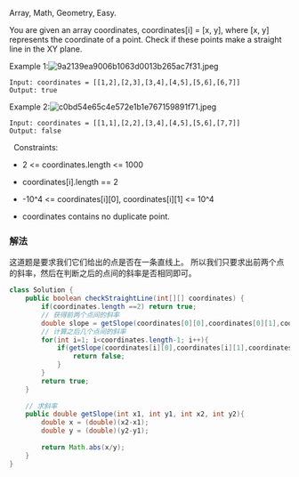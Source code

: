 Array, Math, Geometry,
Easy.

You are given an array coordinates, coordinates[i] = [x, y], where [x, y] represents the coordinate of a point. Check if these points make a straight line in the XY plane.

Example 1:![9a2139ea9006b1063d0013b265ac7f31.jpeg](evernotecid://BF69E971-D524-44B7-91DB-A61998A9A576/appyinxiangcom/18475009/ENResource/p1935)
```
Input: coordinates = [[1,2],[2,3],[3,4],[4,5],[5,6],[6,7]]
Output: true
```

Example 2:![c0bd54e65c4e572e1b1e767159891f71.jpeg](evernotecid://BF69E971-D524-44B7-91DB-A61998A9A576/appyinxiangcom/18475009/ENNote/p562?hash=c0bd54e65c4e572e1b1e767159891f71)
```
Input: coordinates = [[1,1],[2,2],[3,4],[4,5],[5,6],[7,7]]
Output: false
```
 
Constraints:

* 2 <= coordinates.length <= 1000

* coordinates[i].length == 2

* -10^4 <= coordinates[i][0], coordinates[i][1] <= 10^4

* coordinates contains no duplicate point.

### 解法
这道题是要求我们它们给出的点是否在一条直线上。
所以我们只要求出前两个点的斜率，然后在判断之后的点间的斜率是否相同即可。
```java
class Solution {
    public boolean checkStraightLine(int[][] coordinates) {
        if(coordinates.length ==2) return true;
        // 获得前两个点间的斜率
        double slope = getSlope(coordinates[0][0],coordinates[0][1],coordinates[1][0],coordinates[1][1]);
        // 计算之后几个点间的斜率
        for(int i=1; i<coordinates.length-1; i++){
            if(getSlope(coordinates[i][0],coordinates[i][1],coordinates[i+1][0],coordinates[i+1][1])!=slope){
                return false;
            }
        }
        return true;
    }
    
    // 求斜率
    public double getSlope(int x1, int y1, int x2, int y2){
        double x = (double)(x2-x1);
        double y = (double)(y2-y1);
        
        return Math.abs(x/y);
    }
}
```